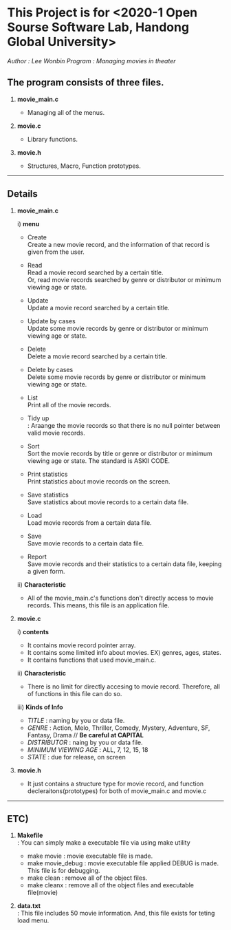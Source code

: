 This Project is for <2020-1 Open Sourse Software Lab, Handong Global University>
================================================================================

_Author : Lee Wonbin_
_Program : Managing movies in theater_


## The program consists of __three files.__

1. __movie_main.c__
	- Managing all of the menus. 

2. __movie.c__
	- Library functions.

3. __movie.h__
	- Structures, Macro, Function prototypes.

******

## Details 

1. __movie_main.c__   

   i) __menu__

   - Create   
	 Create a new movie record, and the information of that record is given from the user.
	
	-  Read   
	   Read a movie record searched by a certain title.   
	   Or, read movie records searched by genre or distributor or minimum viewing age or state.

	- Update   
	  Update a movie record searched by a certain title.

	- Update by cases   
	  Update some movie records by genre or distributor or minimum viewing age or state.

	- Delete   
	  Delete a movie record searched by a certain title.

	- Delete by cases   
	  Delete some movie records by genre or distributor or minimum viewing age or state.

	- List   
	  Print all of the movie records.

	- Tidy up   
	    : Araange the movie records so that there is no null pointer between valid movie records.

	- Sort   
	  Sort the movie records by title or genre or distributor or minimum viewing age or state. The standard is ASKII CODE.

	- Print statistics   
	  Print statistics about movie records on the screen.

	- Save statistics   
	  Save statistics about movie records to a certain data file.

	- Load   
	  Load movie records from a certain data file.

	- Save   
	  Save movie records to a certain data file.

	- Report   
	  Save movie records and their statistics to a certain data file, keeping a given form.

   ii) __Characteristic__   
    - All of the movie_main.c's functions don't directly access to movie records. This means, this file is an application file. 


2. __movie.c__   
	
   i) __contents__   
   - It contains movie record pointer array.   
   - It contains some limited info about movies. EX) genres, ages, states.
   - It contains functions that used movie_main.c.   

   ii) __Characteristic__
   - There is no limit for directly accesing to movie record. Therefore, all of functions in this file can do so.

   iii) __Kinds of Info__
   	- _TITLE_ : naming by you or data file.   
	- _GENRE_ : Action, Melo, Thriller, Comedy, Mystery, Adventure, SF, Fantasy, Drama // __Be careful at CAPITAL__ 
	- _DISTRIBUTOR_ : naing by you or data file.
	- _MINIMUM VIEWING AGE_ : ALL, 7, 12, 15, 18
	- _STATE_ : due for release, on screen   


3. __movie.h__
 
   - It just contains a structure type for movie record, and function decleraitons(prototypes) for both of movie_main.c and movie.c

******

## ETC)
  
  1. __Makefile__   
     : You can simply make a executable file via using make utility

	   - make movie : movie executable file is made.
	   - make movie_debug : movie executable file applied DEBUG is made. This file is for debugging.
       - make clean : remove all of the object files.
	   - make cleanx : remove all of the object files and executable file(movie)

  2. __data.txt__   
     : This file includes 50 movie information. And, this file exists for teting load menu.



